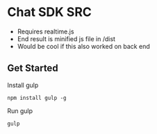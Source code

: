 # Chat SDK SRC

* Requires realtime.js
* End result is minified js file in /dist
* Would be cool if this also worked on back end

## Get Started

Install gulp

```
npm install gulp -g
```

Run gulp

```
gulp
```
